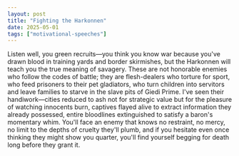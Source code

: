 ```yaml
---
layout: post
title: "Fighting the Harkonnen"
date: 2025-05-01
tags: ["motivational-speeches"]
---
```


Listen well, you green recruits—you think you know war because you've drawn blood in training yards and border skirmishes, but the Harkonnen will teach you the true meaning of savagery. These are not honorable enemies who follow the codes of battle; they are flesh-dealers who torture for sport, who feed prisoners to their pet gladiators, who turn children into servitors and leave families to starve in the slave pits of Giedi Prime. I've seen their handiwork—cities reduced to ash not for strategic value but for the pleasure of watching innocents burn, captives flayed alive to extract information they already possessed, entire bloodlines extinguished to satisfy a baron's momentary whim. You'll face an enemy that knows no restraint, no mercy, no limit to the depths of cruelty they'll plumb, and if you hesitate even once thinking they might show you quarter, you'll find yourself begging for death long before they grant it.